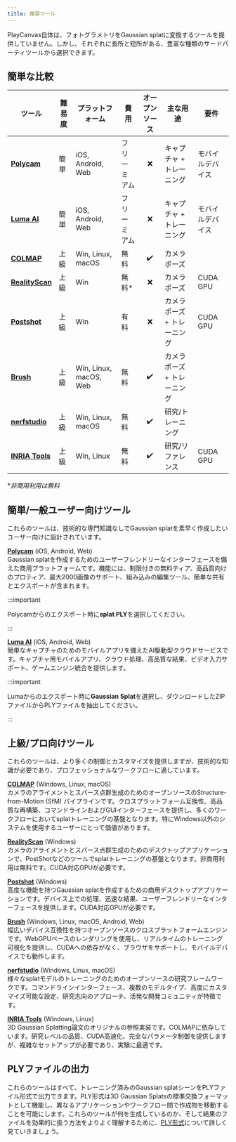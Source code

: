 ```yaml
---
title: 推奨ツール
---
```


PlayCanvas自体は、フォトグラメトリをGaussian splatに変換するツールを提供していません。しかし、それぞれに長所と短所がある、豊富な種類のサードパーティツールから選択できます。

## 簡単な比較

| ツール | 難易度 | プラットフォーム | 費用 | オープンソース | 主な用途 | 要件 |
|------|------------|-----------|------| :-----: |-------------|--------------|
| [**Polycam**](https://poly.cam/) | 簡単 | iOS, Android, Web | フリーミアム | ❌ | キャプチャ + トレーニング | モバイルデバイス |
| [**Luma AI**](https://lumalabs.ai/app) | 簡単 | iOS, Android, Web | フリーミアム | ❌ | キャプチャ + トレーニング | モバイルデバイス |
| [**COLMAP**](https://colmap.github.io/) | 上級 | Win, Linux, macOS | 無料 | ✔️ | カメラポーズ | |
| [**RealityScan**](https://www.realityscan.com/) | 上級 | Win | 無料* | ❌ | カメラポーズ | CUDA GPU |
| [**Postshot**](https://www.jawset.com/) | 上級 | Win | 有料 | ❌ | カメラポーズ + トレーニング | CUDA GPU |
| [**Brush**](https://github.com/ArthurBrussee/brush) | 上級 | Win, Linux, macOS, Web | 無料 | ✔️ | カメラポーズ + トレーニング | |
| [**nerfstudio**](https://docs.nerf.studio/) | 上級 | Win, Linux, macOS | 無料 | ✔️ | 研究/トレーニング | |
| [**INRIA Tools**](https://repo-sam.inria.fr/fungraph/3d-gaussian-splatting/) | 上級 | Win, Linux | 無料 | ✔️ | 研究/リファレンス | CUDA GPU |

*_非商用利用は無料_

## 簡単/一般ユーザー向けツール

これらのツールは、技術的な専門知識なしでGaussian splatを素早く作成したいユーザー向けに設計されています。

[**Polycam**](https://poly.cam/) (iOS, Android, Web)  
Gaussian splatを作成するためのユーザーフレンドリーなインターフェースを備えた商用プラットフォームです。機能には、制限付きの無料ティア、高品質向けのプロティア、最大2000画像のサポート、組み込みの編集ツール、簡単な共有とエクスポートが含まれます。

:::important

Polycamからのエクスポート時に**splat PLY**を選択してください。

:::

[**Luma AI**](https://lumalabs.ai/app) (iOS, Android, Web)  
簡単なキャプチャのためのモバイルアプリを備えたAI駆動型クラウドサービスです。キャプチャ用モバイルアプリ、クラウド処理、高品質な結果、ビデオ入力サポート、ゲームエンジン統合を提供します。

:::important

Lumaからのエクスポート時に**Gaussian Splat**を選択し、ダウンロードしたZIPファイルからPLYファイルを抽出してください。

:::

## 上級/プロ向けツール

これらのツールは、より多くの制御とカスタマイズを提供しますが、技術的な知識が必要であり、プロフェッショナルなワークフローに適しています。

[**COLMAP**](https://colmap.github.io/) (Windows, Linux, macOS)  
カメラのアライメントとスパース点群生成のためのオープンソースのStructure-from-Motion (SfM) パイプラインです。クロスプラットフォーム互換性、高品質な再構築、コマンドラインおよびGUIインターフェースを提供し、多くのワークフローにおいてsplatトレーニングの基盤となります。特にWindows以外のシステムを使用するユーザーにとって価値があります。

[**RealityScan**](https://www.realityscan.com/) (Windows)  
カメラのアライメントとスパース点群生成のためのデスクトップアプリケーションで、PostShotなどのツールでsplatトレーニングの基盤となります。非商用利用は無料です。CUDA対応GPUが必要です。

[**Postshot**](https://www.jawset.com/) (Windows)  
高度な機能を持つGaussian splatを作成するための商用デスクトップアプリケーションです。デバイス上での処理、迅速な結果、ユーザーフレンドリーなインターフェースを提供します。CUDA対応GPUが必要です。

[**Brush**](https://github.com/ArthurBrussee/brush) (Windows, Linux, macOS, Android, Web)  
幅広いデバイス互換性を持つオープンソースのクロスプラットフォームエンジンです。WebGPUベースのレンダリングを使用し、リアルタイムのトレーニング可視化を提供し、CUDAへの依存がなく、ブラウザをサポートし、モバイルデバイスでも動作します。

[**nerfstudio**](https://docs.nerf.studio/) (Windows, Linux, macOS)  
様々なsplatモデルのトレーニングのためのオープンソースの研究フレームワークです。コマンドラインインターフェース、複数のモデルタイプ、高度にカスタマイズ可能な設定、研究志向のアプローチ、活発な開発コミュニティが特徴です。

[**INRIA Tools**](https://repo-sam.inria.fr/fungraph/3d-gaussian-splatting/) (Windows, Linux)  
3D Gaussian Splatting論文のオリジナルの参照実装です。COLMAPに依存しています。研究レベルの品質、CUDA高速化、完全なパラメータ制御を提供しますが、複雑なセットアップが必要であり、実験に最適です。

## PLYファイルの出力

これらのツールはすべて、トレーニング済みのGaussian splatシーンをPLYファイル形式で出力できます。PLY形式は3D Gaussian Splatsの標準交換フォーマットとして機能し、異なるアプリケーションやワークフロー間で作成物を移動することを可能にします。これらのツールが何を生成しているのか、そして結果のファイルを効果的に扱う方法をよりよく理解するために、[PLY形式](../formats/ply.md)について詳しく見ていきましょう。
